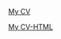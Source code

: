 [My CV](https://lokshynahanna.github.io/rsschool-cv/cv)

[My CV-HTML](https://lokshynahanna.github.io/rsschool-cv/)
